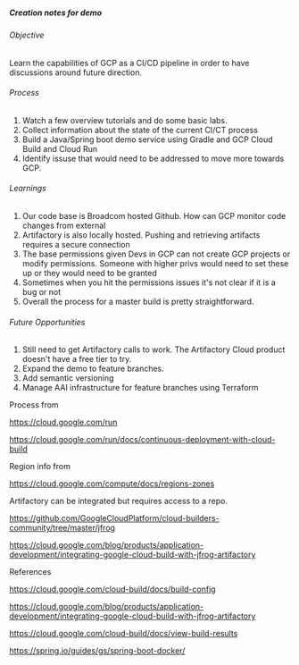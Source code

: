 ##### Creation notes for demo

###### Objective
Learn the capabilities of GCP as a CI/CD pipeline in order to have discussions around future direction.

###### Process
1. Watch a few overview tutorials and do some basic labs.
2. Collect information about the state of the current CI/CT process
3. Build a Java/Spring boot demo service using Gradle and GCP Cloud Build and Cloud Run
4. Identify issuse that would need to be addressed to move more towards GCP. 

###### Learnings
1. Our code base is Broadcom hosted Github. How can GCP monitor code changes from external
2. Artifactory is also locally hosted. Pushing and retrieving artifacts requires a secure connection
3. The base permissions given Devs in GCP can not create GCP projects or modify permissions. Someone with higher privs would need to set these up or they would need to be granted
4. Sometimes when you hit the permissions issues it's not clear if it is a bug or not
5. Overall the process for a master build is pretty straightforward. 


###### Future Opportunities 
1. Still need to get Artifactory calls to work. The Artifactory Cloud product doesn't have a free tier to try.
2. Expand the demo to feature branches.
3. Add semantic versioning
4. Manage AAI infrastructure for feature branches using Terraform







Process from 

https://cloud.google.com/run

https://cloud.google.com/run/docs/continuous-deployment-with-cloud-build

Region info from 

https://cloud.google.com/compute/docs/regions-zones

Artifactory can be integrated but requires access to a repo.

https://github.com/GoogleCloudPlatform/cloud-builders-community/tree/master/jfrog

https://cloud.google.com/blog/products/application-development/integrating-google-cloud-build-with-jfrog-artifactory


References

https://cloud.google.com/cloud-build/docs/build-config

https://cloud.google.com/blog/products/application-development/integrating-google-cloud-build-with-jfrog-artifactory

https://cloud.google.com/cloud-build/docs/view-build-results

https://spring.io/guides/gs/spring-boot-docker/


